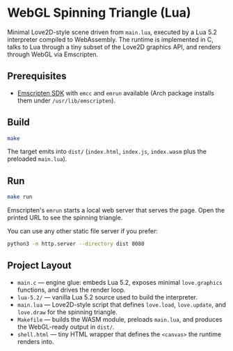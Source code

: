 # WebGL Spinning Triangle (Lua)

Minimal Love2D-style scene driven from `main.lua`, executed by a Lua 5.2 interpreter compiled to WebAssembly. The runtime is implemented in C, talks to Lua through a tiny subset of the Love2D graphics API, and renders through WebGL via Emscripten.

## Prerequisites

- [Emscripten SDK](https://emscripten.org) with `emcc` and `emrun` available (Arch package installs them under `/usr/lib/emscripten`).

## Build

```sh
make
```

The target emits into `dist/` (`index.html`, `index.js`, `index.wasm` plus the preloaded `main.lua`).

## Run

```sh
make run
```

Emscripten's `emrun` starts a local web server that serves the page. Open the printed URL to see the spinning triangle.

You can use any other static file server if you prefer:

```sh
python3 -m http.server --directory dist 8080
```

## Project Layout

- `main.c` — engine glue: embeds Lua 5.2, exposes minimal `love.graphics` functions, and drives the render loop.
- `lua-5.2/` — vanilla Lua 5.2 source used to build the interpreter.
- `main.lua` — Love2D-style script that defines `love.load`, `love.update`, and `love.draw` for the spinning triangle.
- `Makefile` — builds the WASM module, preloads `main.lua`, and produces the WebGL-ready output in `dist/`.
- `shell.html` — tiny HTML wrapper that defines the `<canvas>` the runtime renders into.
